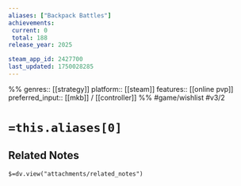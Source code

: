 ```yaml
---
aliases: ["Backpack Battles"]
achievements:
 current: 0
 total: 188
release_year: 2025

steam_app_id: 2427700
last_updated: 1750028285
---
```

%%
genres:: [[strategy]]
platform:: [[steam]]
features:: [[online pvp]]
preferred_input:: [[mkb]] / [[controller]]
%%
#game/wishlist
#v3/2

# `=this.aliases[0]`
## Related Notes
`$=dv.view("attachments/related_notes")`
